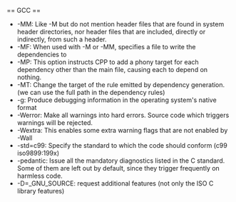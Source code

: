 == GCC ==

* -MM: Like -M but do not mention header files that are found in system header directories, nor header files that are included, directly or indirectly, from such a header.
* -MF: When used with -M or -MM, specifies a file to write the dependencies to
* -MP: This option instructs CPP to add a phony target for each dependency other than the main file, causing each to depend on nothing.
* -MT: Change the target of the rule emitted by dependency generation. (we can use the full path in the dependency rules)
* -g: Produce debugging information in the operating system's native format 
* -Werror: Make all warnings into hard errors. Source code which triggers warnings will be rejected.
* -Wextra: This enables some extra warning flags that are not enabled by -Wall
* -std=c99: Specify the standard to which the code should conform (c99 iso9899:199x)
* -pedantic: Issue all the mandatory diagnostics listed in the C standard. Some of them are left out by default, since they trigger frequently on harmless code.
* -D=_GNU_SOURCE: request additional features (not only the ISO C library features)
